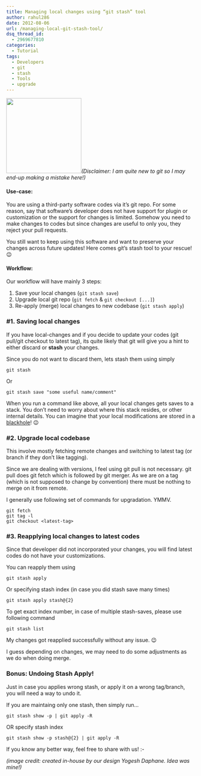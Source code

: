 ```yaml
---
title: Managing local changes using “git stash” tool
author: rahul286
date: 2012-08-06
url: /managing-local-git-stash-tool/
dsq_thread_id:
  - 2969677810
categories:
  - Tutorial
tags:
  - Developers
  - git
  - stash
  - Tools
  - upgrade
---
```

*<a href="http://devilsworkshop.org/managing-local-git-stash-tool/image-description/" rel="attachment wp-att-60421"><img class="alignright size-thumbnail wp-image-60421" title="image description" src="http://cdn.devilsworkshop.org/files/2012/08/im-lovin-git-reverse-200x200.jpg" alt="" width="200" height="200" /></a>(Disclaimer: I am quite new to git so I may end-up making a mistake here!)*

#### Use-case:

You are using a third-party software codes via it&#8217;s git repo. For some reason, say that software&#8217;s developer does not have support for plugin or customization or the support for changes is limited. Somehow you need to make changes to codes but since changes are useful to only you, they reject your pull requests.

You still want to keep using this software and want to preserve your changes across future updates! Here comes git&#8217;s stash tool to your rescue! 😉

#### Workflow:

Our workflow will have mainly 3 steps:

  1. Save your local changes (`git stash save`)
  2. Upgrade local git repo (`git fetch` & `git checkout [...]`)
  3. Re-apply (merge) local changes to new codebase (`git stash apply`)

### #1. Saving local changes

If you have local-changes and if you decide to update your codes (git pull/git checkout to latest tag), its quite likely that git will give you a hint to either discard or **stash** your changes.

Since you do not want to discard them, lets stash them using simply

<pre><code class="no-highlight">git stash</code></pre>

Or

<pre><code class="no-highlight">git stash save "some useful name/comment"</code></pre>

When you run a command like above, all your local changes gets saves to a stack. You don&#8217;t need to worry about where this stack resides, or other internal details. You can imagine that your local modifications are stored in a <a href="http://en.wikipedia.org/wiki/Black_hole" onclick="_gaq.push(['_trackEvent', 'outbound-article', 'http://en.wikipedia.org/wiki/Black_hole', 'blackhole']);" >blackhole</a>! 😉

### #2. Upgrade local codebase

This involve mostly fetching remote changes and switching to latest tag (or branch if they don&#8217;t like tagging).

Since we are dealing with versions, I feel using git pull is not necessary. git pull does git fetch which is followed by git merger. As we are on a tag (which is not supposed to change by convention) there must be nothing to merge on it from remote.

I generally use following set of commands for upgradation. YMMV.

<pre><code class="no-highlight">git fetch
git tag -l
git checkout &lt;latest-tag&gt;</code></pre>

### #3. Reapplying local changes to latest codes

Since that developer did not incorporated your changes, you will find latest codes do not have your customizations.

You can reapply them using

<pre><code class="no-highlight">git stash apply</code></pre>

Or specifying stash index (in case you did stash save many times)

<pre><code class="no-highlight">git stash apply stash@{2}</code></pre>

To get exact index number, in case of multiple stash-saves, please use following command

<pre><code class="no-highlight">git stash list</code></pre>

My changes got reapplied successfully without any issue. 😉

I guess depending on changes, we may need to do some adjustments as we do when doing merge.

### Bonus: Undoing Stash Apply!

Just in case you applies wrong stash, or apply it on a wrong tag/branch, you will need a way to undo it.

If you are maintaing only one stash, then simply run&#8230;

<pre><code class="no-highlight">git stash show -p | git apply -R</code></pre>

OR specify stash index

<pre><code class="no-highlight">git stash show -p stash@{2} | git apply -R</code></pre>

If you know any better way, feel free to share with us! <img src="http://devilsworkshop.org/wp-includes/images/smilies/simple-smile.png" alt=":-)" class="wp-smiley" style="height: 1em; max-height: 1em;" />

*(image credit: created in-house by our design Yogesh Daphane. Idea was mine!)*
